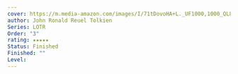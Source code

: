 ```yaml
---
cover: https://m.media-amazon.com/images/I/71tDovoHA+L._UF1000,1000_QL80_.jpg
author: John Ronald Reuel Tolkien
Series: LOTR
Order: "3"
rating: ★★★★★
Status: Finished
Finished: ""
Level:
---
```








